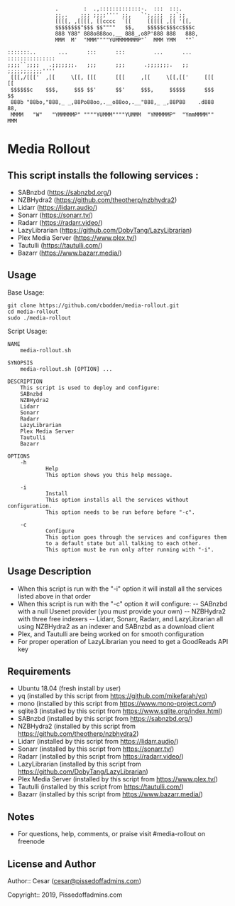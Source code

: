 ```
               .        :  .,:::::::::::::-.  :::  :::.
               ;;,.    ;;; ;;;;'''' ;;,   `';,;;;  ;;`;;
               [[[[, ,[[[[, [[cccc  `[[     [[[[[ ,[[ '[[,
               $$$$$$$$"$$$ $$""""   $$,    $$$$$c$$$cc$$$c
               888 Y88" 888o888oo,__ 888_,o8P'888 888   888,
               MMM  M'  "MMM""""YUMMMMMMMP"`  MMM YMM   ""`

:::::::..       ...      :::      :::         ...      ...    :::::::::::::::
;;;;``;;;;   .;;;;;;;.   ;;;      ;;;      .;;;;;;;.   ;;     ;;;;;;;;;;;''''
 [[[,/[[['  ,[[     \[[, [[[      [[[     ,[[     \[[,[['     [[[     [[
 $$$$$$c    $$$,     $$$ $$'      $$'     $$$,     $$$$$      $$$     $$
 888b "88bo,"888,_ _,88Po88oo,.__o88oo,.__"888,_ _,88P88    .d888     88,
 MMMM   "W"   "YMMMMMP" """"YUMMM""""YUMMM  "YMMMMMP"  "YmmMMMM""     MMM

```
Media Rollout
====

This script installs the following services :
----

- SABnzbd (https://sabnzbd.org/)
- NZBHydra2 (https://github.com/theotherp/nzbhydra2)
- Lidarr (https://lidarr.audio/)
- Sonarr (https://sonarr.tv/)
- Radarr (https://radarr.video/)
- LazyLibrarian (https://github.com/DobyTang/LazyLibrarian)
- Plex Media Server (https://www.plex.tv/)
- Tautulli (https://tautulli.com/)
- Bazarr (https://www.bazarr.media/)


Usage
----
Base Usage:
```
git clone https://github.com/cbodden/media-rollout.git
cd media-rollout
sudo ./media-rollout
```

Script Usage:
```
NAME
    media-rollout.sh

SYNOPSIS
    media-rollout.sh [OPTION] ...

DESCRIPTION
    This script is used to deploy and configure:
    SABnzbd
    NZBHydra2
    Lidarr
    Sonarr
    Radarr
    LazyLibrarian
    Plex Media Server
    Tautulli
    Bazarr

OPTIONS
    -h
            Help
            This option shows you this help message.

    -i
            Install
            This option installs all the services without configuration.
            This option needs to be run before before "-c".

    -c
            Configure
            This option goes through the services and configures them
            to a default state but all talking to each other.
            This option must be run only after running with "-i".
```


Usage Description
----
- When this script is run with the "-i" option it will install all the services listed above in that order
- When this script is run with the "-c" option it will configure:
-- SABnzbd with a null Usenet provider (you must provide your own)
-- NZBHydra2 with three free indexers
-- Lidarr, Sonarr, Radarr, and LazyLibrarian all using NZBHydra2 as an indexer and SABnzbd as a download client
- Plex, and Tautulli are being worked on for smooth configuration
- For proper operation of LazyLibrarian you need to get a GoodReads API key


Requirements
----
- Ubuntu 18.04 (fresh install by user)
- yq (installed by this script from https://github.com/mikefarah/yq)
- mono (installed by this script from https://www.mono-project.com/)
- sqlite3 (installed by this script from https://www.sqlite.org/index.html)
- SABnzbd (installed by this script from https://sabnzbd.org/)
- NZBHydra2 (installed by this script from https://github.com/theotherp/nzbhydra2)
- Lidarr (installed by this script from https://lidarr.audio/)
- Sonarr (installed by this script from https://sonarr.tv/)
- Radarr (installed by this script from https://radarr.video/)
- LazyLibrarian (installed by this script from https://github.com/DobyTang/LazyLibrarian)
- Plex Media Server (installed by this script from https://www.plex.tv/)
- Tautulli (installed by this script from https://tautulli.com/)
- Bazarr (installed by this script from https://www.bazarr.media/)

Notes
----
- For questions, help, comments, or praise visit #media-rollout on freenode


License and Author
----

Author:: Cesar (cesar@pissedoffadmins.com)

Copyright:: 2019, Pissedoffadmins.com
